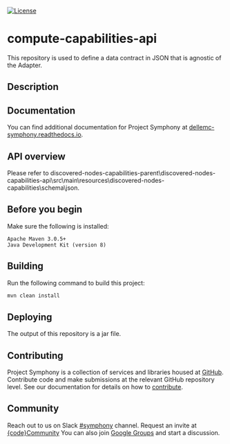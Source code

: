 [![License](https://img.shields.io/badge/License-EPL%201.0-red.svg)](https://opensource.org/licenses/EPL-1.0)
# compute-capabilities-api
This repository is used to define a data contract in JSON that is agnostic of the Adapter. 
## Description
## Documentation
You can find additional documentation for Project Symphony at [dellemc-symphony.readthedocs.io](https://dellemc-symphony.readthedocs.io).
## API overview
Please refer to discovered-nodes-capabilities-parent\discovered-nodes-capabilities-api\src\main\resources\discovered-nodes-capabilities\schema\json.
## Before you begin
Make sure the following is installed:
```
Apache Maven 3.0.5+
Java Development Kit (version 8)
```
## Building
Run the following command to build this project:
```bash
mvn clean install
```
## Deploying

The output of this repository is a jar file.

## Contributing
Project Symphony is a collection of services and libraries housed at [GitHub][github].
Contribute code and make submissions at the relevant GitHub repository level.
See our documentation for details on how to [contribute][contributing].
## Community
Reach out to us on Slack [#symphony][slack] channel. Request an invite at [{code}Community][codecommunity]
You can also join [Google Groups][googlegroups] and start a discussion.
 
[slack]: https://codecommunity.slack.com/messages/symphony
[googlegroups]: https://groups.google.com/forum/#!forum/dellemc-symphony
[codecommunity]: http://community.codedellemc.com/
[contributing]: http://dellemc-symphony.readthedocs.io/en/latest/contributingtosymphony.html
[github]: https://github.com/dellemc-symphony
[documentation]: https://dellemc-symphony.readthedocs.io/en/latest/

